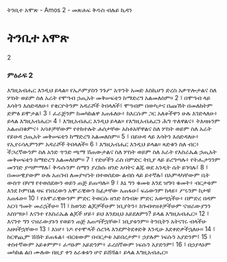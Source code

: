 ﻿
 ትንቢተ አሞጽ - Amos 2 - መጽሐፍ ቅዱስ ብሉይ ኪዳን
# ትንቢተ አሞጽ
2
### ምዕራፍ 2
እግዚአብሔር እንዲህ ይላል። የኤዶምያስን ንጉሥ አጥንት አመድ እስኪሆን ድረስ አቃጥሎታልና ስለ ሦስት ወይም ስለ አራት የሞዓብ ኃጢአት መቅሠፍቴን ከማድረግ አልመለስም።
2 ፤ በሞዓብ ላይ እሳትን እሰድዳለሁ፥ የቂርዮትንም አዳራሾች ትበላለች፤ ሞዓብም በውካታና በጩኸት በመለከትም ድምፅ ይሞታል፤
3 ፤ ፈራጅንም ከመካከልዋ አጠፋለሁ፥ ከእርሱም ጋር አለቆችዋን ሁሉ እገድላለሁ፥ ይላል እግዚአብሔር።
4 ፤ እግዚአብሔር እንዲህ ይላል። የእግዚአብሔርን ሕግ ጥለዋልና፥ ትእዛዙንም አልጠበቁምና፥ አባቶቻቸውም የተከተሉት ሐሰታቸው አስቶአቸዋልና ስለ ሦስት ወይም ስለ አራት የይሁዳ ኃጢአት መቅሠፍቴን ከማድረግ አልመለስም።
5 ፤ በይሁዳ ላይ እሳትን እሰድዳለሁ፥ የኢየሩሳሌምንም አዳራሾች ትበላለች።
6 ፤ እግዚአብሔር እንዲህ ይላል። ጻድቁን ስለ ብር፥ ችጋረኛውንም ስለ አንድ ጥንድ ጫማ ሽጠውታልና ስለ ሦስት ወይም ስለ አራት የእስራኤል ኃጢአት መቅሠፍቴን ከማድረግ አልመለስም።
7 ፤ የድሆችን ራስ በምድር ትቢያ ላይ ይረግጣሉ፥ የትሑታንንም መንገድ ያጣምማሉ፤ ቅዱሱንም ስሜን ያረክሱ ዘንድ አባትና ልጁ ወደ አንዲት ሴት ይገባሉ፤
8 ፤ በመሠዊያውም ሁሉ አጠገብ ለመያዣነት በተወሰደው ልብስ ላይ ይተኛሉ፤ በአምላካቸውም ቤት ውስጥ በካሣ የተወሰደውን ወይን ጠጅ ይጠጣሉ።
9 ፤ እኔ ግን ቁመቱ እንደ ዝግባ ቁመት፥ ብርታቱም እንደ ኮምበል ዛፍ የነበረውን አሞራዊውን ከፊታቸው አጠፋሁ፤ ፍሬውንም ከላዩ፥ ሥሩንም ከታቹ አጠፋሁ።
10 ፤ የአሞራዊውንም ምድር ትወርሱ ዘንድ ከግብጽ ምድር አወጣኋችሁ፥ በምድረ በዳም አርባ ዓመት መራኋችሁ።
11 ፤ ከወንድ ልጆቻችሁም ነቢያትን፥ ከጐበዛዝቶቻችሁም ናዝራውያንን አስነሣሁ፤ እናንተ የእስራኤል ልጆች ሆይ፥ ይህ እንደዚህ አይደለምን? ይላል እግዚአብሔር።
12 ፤ እናንተ ግን ናዝራውያኑን የወይን ጠጅ አጠጣችኋቸው፤ ነቢያቱንም። ትንቢትን አትናገሩ ብላችሁ አዘዛችኋቸው።
13 ፤ እነሆ፥ ነዶ የተሞላች ሰረገላ እንደምትደቀድቅ እንዲሁ እደቀድቃችኋለሁ።
14 ፤ ከርዋጪም ሽሽት ይጠፋል፥ ብርቱውም በብርታቱ አይበረታም፥ ኃያሉም ነፍሱን አያድንም፤
15 ፤ ቀስተኛውም አይቆምም፥ ፈጣኑም አይድንም፥ ፈረሰኛውም ነፍሱን አያድንም፤
16 ፤ በኃያላኑም መካከል ልበ ሙሉው በዚያ ቀን ዕራቁቱን ሆኖ ይሸሻል፥ ይላል እግዚአብሔር። 

